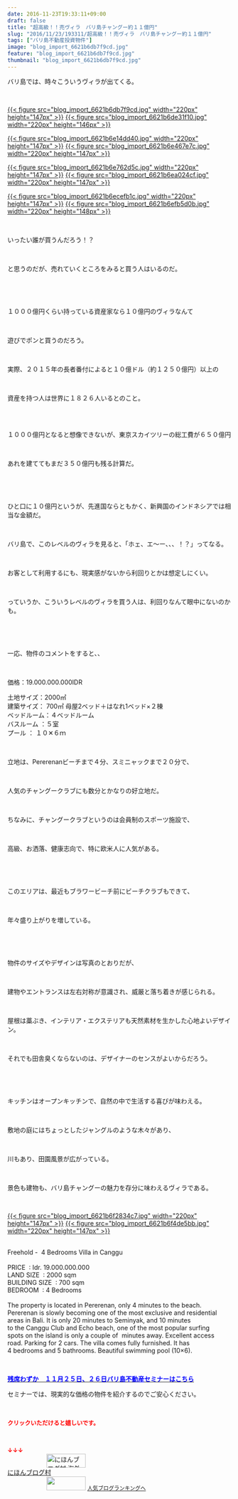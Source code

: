 ```yaml
---
date: 2016-11-23T19:33:11+09:00
draft: false
title: "超高級！！売ヴィラ　バリ島チャングー約１１億円"
slug: "2016/11/23/193311/超高級！！売ヴィラ　バリ島チャングー約１１億円"
tags: ["バリ島不動産投資物件"]
image: "blog_import_6621b6db7f9cd.jpg"
feature: "blog_import_6621b6db7f9cd.jpg"
thumbnail: "blog_import_6621b6db7f9cd.jpg"
---
```

<p>バリ島では、時々こういうヴィラが出てくる。</p><p> </p><p><a href="blog_import_6621b6dc95650.jpg">{{< figure src="blog_import_6621b6db7f9cd.jpg" width="220px" height="147px" >}}</a> <a href="blog_import_6621b6df9d091.jpg">{{< figure src="blog_import_6621b6de31f10.jpg" width="220px" height="146px" >}}</a></p><p><a href="blog_import_6621b6e264f82.jpg">{{< figure src="blog_import_6621b6e14dd40.jpg" width="220px" height="147px" >}}</a> <a href="blog_import_6621b6e57d506.jpg">{{< figure src="blog_import_6621b6e467e7c.jpg" width="220px" height="147px" >}}</a></p><p><a href="blog_import_6621b6e879790.jpg">{{< figure src="blog_import_6621b6e762d5c.jpg" width="220px" height="147px" >}}</a> <a href="blog_import_6621b6eb3d975.jpg">{{< figure src="blog_import_6621b6ea024cf.jpg" width="220px" height="147px" >}}</a></p><p><a href="blog_import_6621b6ee107de.jpg">{{< figure src="blog_import_6621b6ecefb1c.jpg" width="220px" height="147px" >}}</a> <a href="blog_import_6621b6f0cbf83.jpg">{{< figure src="blog_import_6621b6efb5d0b.jpg" width="220px" height="148px" >}}</a></p><p> </p><p>いったい誰が買うんだろう！？</p><p> </p><p>と思うのだが、売れていくところをみると買う人はいるのだ。</p><p> </p><p> </p><p>１０００億円くらい持っている資産家なら１０億円のヴィラなんて</p><p> </p><p>遊びでポンと買うのだろう。</p><p> </p><p>実際、２０１５年の長者番付によると１０億ドル（約１２５０億円）以上の</p><p> </p><p>資産を持つ人は世界に１８２６人いるとのこと。</p><p> </p><p><br/>１０００億円となると想像できないが、東京スカイツリーの総工費が６５０億円</p><p> </p><p>あれを建ててもまだ３５０億円も残る計算だ。</p><p> </p><p> </p><p>ひと口に１０億円というが、先進国ならともかく、新興国のインドネシアでは相当な金額だ。</p><p> </p><p>バリ島で、このレベルのヴィラを見ると、「ホェ、エ～ー、、、！？」ってなる。</p><p> </p><p>お客として利用するにも、現実感がないから利回りとかは想定しにくい。</p><p> </p><p>っていうか、こういうレベルのヴィラを買う人は、利回りなんて眼中にないのかも。</p><p> </p><p> </p><p>一応、物件のコメントをすると、、</p><p> </p><p>価格：19.000.000.000IDR</p><p>土地サイズ：2000㎡<br/>建築サイズ： 700㎡ 母屋2ベッド＋はなれ1ベッド×２棟<br/>ベッドルーム：４ベッドルーム<br/>バスルーム ：５室<br/>プール ： １０✕６ｍ</p><p> </p><p>立地は、Pererenanビーチまで４分、スミニャックまで２０分で、</p><p> </p><p>人気のチャングークラブにも数分とかなりの好立地だ。</p><p> </p><p>ちなみに、チャングークラブというのは会員制のスポーツ施設で、</p><p> </p><p>高級、お洒落、健康志向で、特に欧米人に人気がある。</p><p> </p><p> </p><p>このエリアは、最近もブラワービーチ前にビーチクラブもできて、</p><p> </p><p>年々盛り上がりを増している。</p><p> </p><p> </p><p>物件のサイズやデザインは写真のとおりだが、</p><p> </p><p>建物やエントランスは左右対称が意識され、威厳と落ち着きが感じられる。</p><p> </p><p>屋根は藁ぶき、インテリア・エクステリアも天然素材を生かした心地よいデザイン。</p><p> </p><p>それでも田舎臭くならないのは、デザイナーのセンスがよいからだろう。</p><p> </p><p> </p><p>キッチンはオープンキッチンで、自然の中で生活する喜びが味わえる。</p><p> </p><p>敷地の庭にはちょっとしたジャングルのような木々があり、</p><p> </p><p>川もあり、田園風景が広がっている。</p><p> </p><p>景色も建物も、バリ島チャングーの魅力を存分に味わえるヴィラである。</p><p> </p><p><a href="blog_import_6621b6f3a03b4.jpg">{{< figure src="blog_import_6621b6f2834c7.jpg" width="220px" height="147px" >}}</a> <a href="blog_import_6621b6f62ceff.jpg">{{< figure src="blog_import_6621b6f4de5bb.jpg" width="220px" height="147px" >}}</a></p><p><br/>Freehold -  4 Bedrooms Villa in Canggu        <br/>        <br/>PRICE  : Idr. 19.000.000.000       <br/>LAND SIZE  : 2000 sqm    <br/>BUILDING SIZE  : 700 sqm    <br/>BEDROOM  : 4 Bedrooms <br/>   <br/>The property is located in Pererenan, only 4 minutes to the beach.       <br/>Pererenan is slowly becoming one of the most exclusive and residential      <br/>areas in Bali. It is only 20 minutes to Seminyak, and 10 minutes       <br/>to the Canggu Club and Echo beach, one of the most popular surfing       <br/>spots on the island is only a couple of  minutes away. Excellent access       <br/>road. Parking for 2 cars. The villa comes fully furnished. It has       <br/>4 bedrooms and 5 bathrooms. Beautiful swimming pool (10×6).      </p><p> </p><p><a href="iin.co.jp" target="_blank"><span style="text-decoration: underline;"><span style="color: rgb(0, 0, 255);"><span style="font-weight: bold;">残席わずか　１１月２５日、２６日バリ島不動産セミナーはこちら</span></span></span></a></p><p>セミナーでは、現実的な価格の物件を紹介するのでご安心ください。</p><p> </p><p><font color="#ff0000" size="2"><strong>クリックいただけると嬉しいです。</strong></font></p><p> </p><p><font color="#ff0000" size="2"><strong>↓↓↓</strong></font><br/><a href="ranking.html?p_cid=01260127" target="_blank"><img width="88" height="31" alt="にほんブログ村 海外生活ブログ バリ島情報へ" src="data:image/svg+xml;charset=utf-8,%3Csvg%20xmlns%3D%22http%3A%2F%2Fwww.w3.org%2F2000%2Fsvg%22%20title%3D%22Placeholder%20for%20Images%22%20role%3D%22presentation%22%20viewBox%3D%220%200%2088%2031%22%20%2F%3E" border="0" data-src="https://img-proxy.blog-video.jp/images?url=http%3A%2F%2Foverseas.blogmura.com%2Fbali%2Fimg%2Fbali88_31.gif" style="aspect-ratio: auto 88 / 31;"/><noscript><img width="88" height="31" alt="にほんブログ村 海外生活ブログ バリ島情報へ" src="https://img-proxy.blog-video.jp/images?url=http%3A%2F%2Foverseas.blogmura.com%2Fbali%2Fimg%2Fbali88_31.gif" border="0"></noscript></a><br/><a href="ranking.html?p_cid=01260127" target="_blank">にほんブログ村</a><br/><a title="人気ブログランキングへ" href="link.php?1804582"><img width="88" height="31" src="data:image/svg+xml;charset=utf-8,%3Csvg%20xmlns%3D%22http%3A%2F%2Fwww.w3.org%2F2000%2Fsvg%22%20title%3D%22Placeholder%20for%20Images%22%20role%3D%22presentation%22%20viewBox%3D%220%200%2088%2031%22%20%2F%3E" border="0" data-src="https://blog.with2.net/img/banner/banner_22.gif" style="aspect-ratio: auto 88 / 31;"/><noscript><img width="88" height="31" src="https://blog.with2.net/img/banner/banner_22.gif" border="0"></noscript></a> <a style="font-size: 12px;" href="link.php?1804582">人気ブログランキングへ</a></p>

